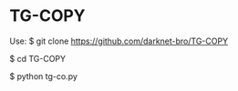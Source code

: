 # TG-COPY

Use:
$ git clone https://github.com/darknet-bro/TG-COPY

$ cd TG-COPY

$ python tg-co.py

